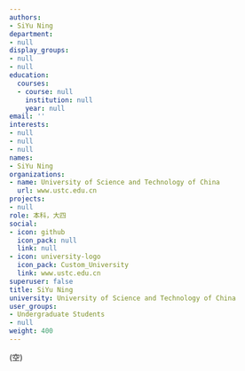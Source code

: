 ```yaml
---
authors:
- SiYu Ning
department:
- null
display_groups:
- null
- null
education:
  courses:
  - course: null
    institution: null
    year: null
email: ''
interests:
- null
- null
- null
names:
- SiYu Ning
organizations:
- name: University of Science and Technology of China
  url: www.ustc.edu.cn
projects:
- null
role: 本科，大四
social:
- icon: github
  icon_pack: null
  link: null
- icon: university-logo
  icon_pack: Custom_University
  link: www.ustc.edu.cn
superuser: false
title: SiYu Ning
university: University of Science and Technology of China
user_groups:
- Undergraduate Students
- null
weight: 400
---
```


(空)
